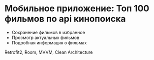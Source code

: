 # Мобильное приложение: Топ 100 фильмов по api кинопоиска
- Сохранение фильмов в избранное
- Просмотр актуальных фильмов
- Подробная информация о фильмах

Retrofit2, Room, MVVM, Clean Architecture

